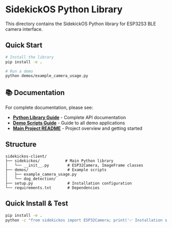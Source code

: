 # SidekickOS Python Library

This directory contains the SidekickOS Python library for ESP32S3 BLE camera interface.

## Quick Start

```bash
# Install the library
pip install -e .

# Run a demo
python demos/example_camera_usage.py
```

## 📚 Documentation

For complete documentation, please see:

- **[Python Library Guide](../docs/python-library.md)** - Complete API documentation
- **[Demo Scripts Guide](../docs/demos.md)** - Guide to all demo applications
- **[Main Project README](../README.md)** - Project overview and getting started

## Structure

```
sidekickos-client/
├── sidekickos/           # Main Python library
│   └── __init__.py        # ESP32Camera, ImageFrame classes
├── demos/                 # Example scripts
│   ├── example_camera_usage.py
│   └── dog_detection/
├── setup.py               # Installation configuration
└── requirements.txt       # Dependencies
```

## Quick Install & Test

```bash
pip install -e .
python -c "from sidekickos import ESP32Camera; print('✅ Installation successful!')"
``` 